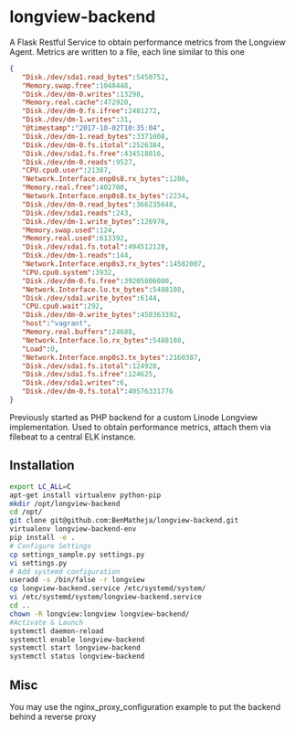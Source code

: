 longview-backend
================
A Flask Restful Service to obtain performance metrics from the Longview Agent.
Metrics are written to a file, each line similar to this one

```json
{
   "Disk./dev/sda1.read_bytes":5450752,
   "Memory.swap.free":1048448,
   "Disk./dev/dm-0.writes":13298,
   "Memory.real.cache":472920,
   "Disk./dev/dm-0.fs.ifree":2481272,
   "Disk./dev/dm-1.writes":31,
   "@timestamp":"2017-10-02T10:35:04",
   "Disk./dev/dm-1.read_bytes":3371008,
   "Disk./dev/dm-0.fs.itotal":2526384,
   "Disk./dev/sda1.fs.free":434518016,
   "Disk./dev/dm-0.reads":9527,
   "CPU.cpu0.user":21387,
   "Network.Interface.enp0s8.rx_bytes":1286,
   "Memory.real.free":402700,
   "Network.Interface.enp0s8.tx_bytes":2234,
   "Disk./dev/dm-0.read_bytes":366235648,
   "Disk./dev/sda1.reads":243,
   "Disk./dev/dm-1.write_bytes":126976,
   "Memory.swap.used":124,
   "Memory.real.used":613392,
   "Disk./dev/sda1.fs.total":494512128,
   "Disk./dev/dm-1.reads":144,
   "Network.Interface.enp0s3.rx_bytes":14582007,
   "CPU.cpu0.system":3932,
   "Disk./dev/dm-0.fs.free":39205806080,
   "Network.Interface.lo.tx_bytes":5488108,
   "Disk./dev/sda1.write_bytes":6144,
   "CPU.cpu0.wait":292,
   "Disk./dev/dm-0.write_bytes":450363392,
   "host":"vagrant",
   "Memory.real.buffers":24688,
   "Network.Interface.lo.rx_bytes":5488108,
   "Load":0,
   "Network.Interface.enp0s3.tx_bytes":2160387,
   "Disk./dev/sda1.fs.itotal":124928,
   "Disk./dev/sda1.fs.ifree":124625,
   "Disk./dev/sda1.writes":6,
   "Disk./dev/dm-0.fs.total":40576331776
}
```

Previously started as PHP backend for a custom Linode Longview implementation.
Used to obtain performance metrics, attach them via filebeat to a central ELK instance.

## Installation

```bash
export LC_ALL=C
apt-get install virtualenv python-pip
mkdir /opt/longview-backend
cd /opt/
git clone git@github.com:BenMatheja/longview-backend.git
virtualenv longview-backend-env
pip install -e .
# Configure Settings
cp settings_sample.py settings.py
vi settings.py
# Add systemd configuration
useradd -s /bin/false -r longview
cp longview-backend.service /etc/systemd/system/                                        
vi /etc/systemd/system/longview-backend.service
cd ..
chown -R longview:longview longview-backend/
#Activate & Launch
systemctl daemon-reload
systemctl enable longview-backend
systemctl start longview-backend
systemctl status longview-backend
 ```

## Misc
You may use the nginx_proxy_configuration example to put the backend behind a reverse proxy
 